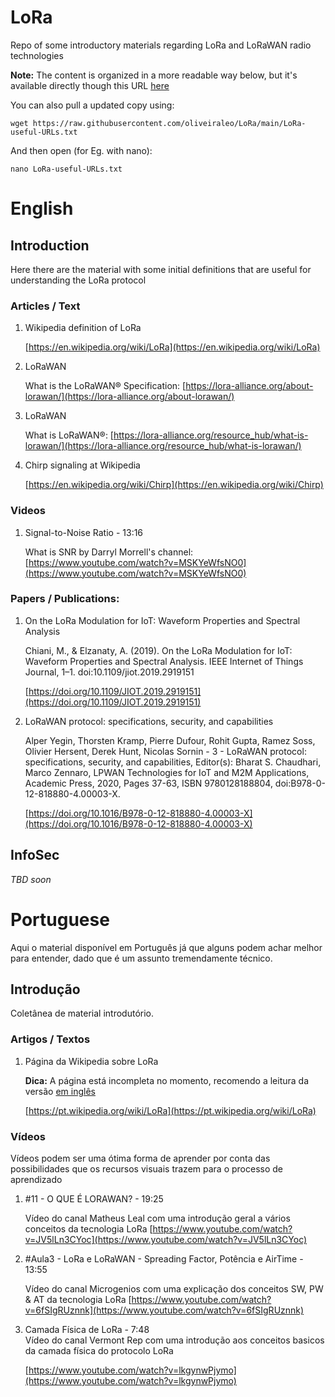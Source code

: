 # **LoRa**
Repo of some introductory materials regarding LoRa and LoRaWAN radio technologies

**Note:** The content is organized in a more readable way below, but it's available directly though this URL [here](https://raw.githubusercontent.com/oliveiraleo/LoRa/main/LoRa-useful-URLs.txt)

You can also pull a updated copy using:

`wget https://raw.githubusercontent.com/oliveiraleo/LoRa/main/LoRa-useful-URLs.txt`

And then open (for Eg. with nano):

`nano LoRa-useful-URLs.txt`

#  English

## Introduction

Here there are the material with some initial definitions that are useful for understanding the LoRa protocol

### Articles / Text

<ol>

<li>Wikipedia definition of LoRa</li>

[https://en.wikipedia.org/wiki/LoRa](https://en.wikipedia.org/wiki/LoRa)

<li>LoRaWAN</li>

What is the LoRaWAN® Specification: [https://lora-alliance.org/about-lorawan/](https://lora-alliance.org/about-lorawan/)

<li>LoRaWAN</li>

What is LoRaWAN®: [https://lora-alliance.org/resource_hub/what-is-lorawan/](https://lora-alliance.org/resource_hub/what-is-lorawan/)



<li>Chirp signaling at Wikipedia</li>

[https://en.wikipedia.org/wiki/Chirp](https://en.wikipedia.org/wiki/Chirp)
</ol>

### Videos

<ol>

<li>Signal-to-Noise Ratio - 13:16</li>

What is SNR by Darryl Morrell's channel: [https://www.youtube.com/watch?v=MSKYeWfsNO0](https://www.youtube.com/watch?v=MSKYeWfsNO0)

</ol>

### Papers / Publications:
<ol>

<li>On the LoRa Modulation for IoT: Waveform Properties and Spectral Analysis</li>

Chiani, M., & Elzanaty, A. (2019). On the LoRa Modulation for IoT: Waveform Properties and Spectral Analysis. IEEE Internet of Things Journal, 1–1. doi:10.1109/jiot.2019.2919151

[https://doi.org/10.1109/JIOT.2019.2919151](https://doi.org/10.1109/JIOT.2019.2919151)

<li>LoRaWAN protocol: specifications, security, and capabilities</li>

Alper Yegin, Thorsten Kramp, Pierre Dufour, Rohit Gupta, Ramez Soss, Olivier Hersent, Derek Hunt, Nicolas Sornin - 3 - LoRaWAN protocol: specifications, security, and capabilities, Editor(s): Bharat S. Chaudhari, Marco Zennaro, LPWAN Technologies for IoT and M2M Applications, Academic Press, 2020, Pages 37-63, ISBN 9780128188804, doi:B978-0-12-818880-4.00003-X.

[https://doi.org/10.1016/B978-0-12-818880-4.00003-X](https://doi.org/10.1016/B978-0-12-818880-4.00003-X)

</ol>

## InfoSec

*TBD soon*


# Portuguese

Aqui o material disponível em Português já que alguns podem achar melhor para entender, dado que é um assunto tremendamente técnico.

##  Introdução

Coletânea de material introdutório.

### Artigos / Textos

<ol>

<li>Página da Wikipedia sobre LoRa</li>

**Dica:** A página está incompleta no momento, recomendo a leitura da versão [em inglês](https://en.wikipedia.org/wiki/LoRa)

[https://pt.wikipedia.org/wiki/LoRa](https://pt.wikipedia.org/wiki/LoRa)

</ol>

### Vídeos

Vídeos podem ser uma ótima forma de aprender por conta das possibilidades que os recursos visuais trazem para o processo de aprendizado

<ol>
<li>#11 - O QUE É LORAWAN? - 19:25</li>

Vídeo do canal Matheus Leal com uma introdução geral a vários conceitos da tecnologia LoRa
[https://www.youtube.com/watch?v=JV5lLn3CYoc](https://www.youtube.com/watch?v=JV5lLn3CYoc)

<li>#Aula3 - LoRa e LoRaWAN - Spreading Factor, Potência e AirTime - 13:55</li>

Vídeo do canal Microgenios com uma explicação dos conceitos SW, PW & AT da tecnologia LoRa
[https://www.youtube.com/watch?v=6fSIgRUznnk](https://www.youtube.com/watch?v=6fSIgRUznnk)


<li>Camada Física de LoRa - 7:48</li>
Vídeo do canal Vermont Rep com uma introdução aos conceitos basicos da camada física do protocolo LoRa

[https://www.youtube.com/watch?v=lkgynwPjymo](https://www.youtube.com/watch?v=lkgynwPjymo)

</ol>
